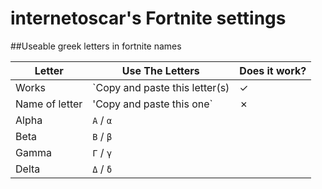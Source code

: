 # internetoscar's Fortnite settings

##Useable greek letters in fortnite names

| Letter  | Use The Letters |Does it work? |
| --- | --- |---
| Works | `Copy and paste this letter(s) | ✓ |
| Name of letter | 'Copy and paste this one` | ✗  |
| Alpha | `Α` / `α` |  |  
| Beta | `Β` / `β` |  |  
| Gamma | `Γ` / `γ` |  |
| Delta | `Δ` / `δ` |  |
